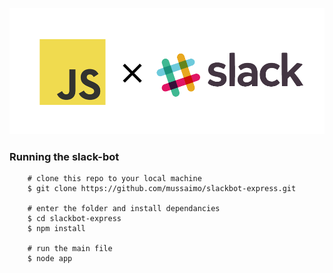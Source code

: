 ![slack + js](img/slack-js.png)


### Running the slack-bot

        # clone this repo to your local machine
        $ git clone https://github.com/mussaimo/slackbot-express.git

        # enter the folder and install dependancies
        $ cd slackbot-express
        $ npm install

        # run the main file
        $ node app